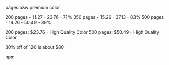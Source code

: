 pages       b&w     premium color

200 pages - 11.27 - 23.76 - 71%
350 pages - 15.26 - 37.13 - 83%
500 pages - 19.26 - 50.49 - 89%

200 pages: $23.76 - High Quality Color
500 pages: $50.49 - High Quality Color

30% off of 120 is about $80

npm
